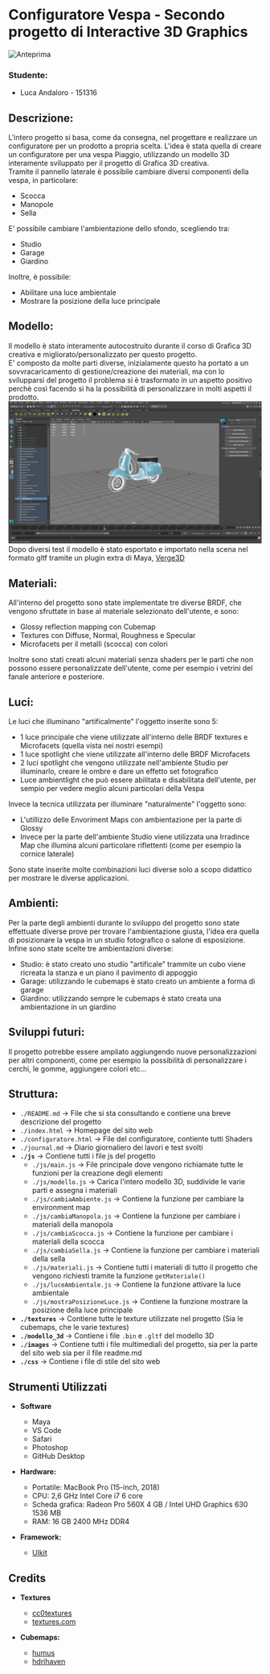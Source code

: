 # Configuratore Vespa - Secondo progetto di Interactive 3D Graphics

![Anteprima](images/anteprima720.gif)

### Studente:
- Luca Andaloro - 151316

## Descrizione:

L'intero progetto si basa, come da consegna, nel progettare e realizzare un configuratore per un prodotto a propria scelta. 
L'idea è stata quella di creare un configuratore per una vespa Piaggio, utilizzando un modello 3D interamente sviluppato per il progetto di Grafica 3D creativa.<br />
Tramite il pannello laterale è possibile cambiare diversi componenti della vespa, in particolare:
- Scocca
- Manopole
- Sella

E' possibile cambiare l'ambientazione dello sfondo, scegliendo tra:

- Studio
- Garage
- Giardino

Inoltre, è possibile:

- Abilitare una luce ambientale
- Mostrare la posizione della luce principale

## Modello:

Il modello è stato interamente autocostruito durante il corso di Grafica 3D creativa e migliorato/personalizzato per questo progetto.<br />
E' composto da molte parti diverse, inizialamente questo ha portato a un sovvracaricamento di gestione/creazione dei materiali, ma con lo svilupparsi del progetto il problema si è trasformato in un aspetto positivo perchè così facendo si ha la possibilità di personalizzare in molti aspetti il prodotto.
![Maya](images/maya.png) <br />
Dopo diversi test il modello è stato esportato e importato nella scena nel formato gltf tramite un plugin extra di Maya, [Verge3D](https://github.com/Interactive3DGraphicsCourse-UNIUD-2020/cubes-lucaandaloro/tree/sviluppo#ottimizzazione)

## Materiali:

All'interno del progetto sono state implementate tre diverse BRDF, che vengono sfruttate in base al materiale selezionato dell'utente, e sono: 

- Glossy reflection mapping con Cubemap
- Textures con Diffuse, Normal, Roughness e Specular
- Microfacets per il metalli (scocca) con colori

Inoltre sono stati creati alcuni materiali senza shaders per le parti che non possono essere personalizzate dell'utente, come per esempio i vetrini del fanale anteriore e posteriore.

## Luci:

Le luci che illuminano "artificalmente" l'oggetto inserite sono 5:

- 1 luce principale che viene utilizzate all'interno delle BRDF textures e Microfacets (quella vista nei nostri esempi)
- 1 luce spotlight che viene utilizzate all'interno delle BRDF Microfacets
- 2 luci spotlight che vengono utilizzate nell'ambiente Studio per illuminarlo, creare le ombre e dare un effetto set fotografico
- Luce ambientlight che può essere abilitata e disabilitata dell'utente, per sempio per vedere meglio alcuni particolari della Vespa

Invece la tecnica utilizzata per illuminare "naturalmente" l'oggetto sono:

- L'utillizzo delle Envoriment Maps con ambientazione per la parte di Glossy
- Invece per la parte dell'ambiente Studio viene utilizzata una Irradince Map che illumina alcuni particolare riflettenti (come per esempio la cornice laterale)

Sono state inserite molte combinazioni luci diverse solo a scopo didattico per mostrare le diverse applicazioni.

## Ambienti:

Per la parte degli ambienti durante lo sviluppo del progetto sono state effettuate diverse prove per trovare l'ambientazione giusta, l'idea era quella di posizionare la vespa in un studio fotografico o salone di esposizione.
Infine sono state scelte tre ambientazioni diverse:

- Studio: è stato creato uno studio "artificale" trammite un cubo viene ricreata la stanza e un piano il pavimento di appoggio
- Garage: utilizzando le cubemaps è stato creato un ambiente a forma di garage
- Giardino: utilizzando sempre le cubemaps è stato creata una ambientazione in un giardino 

## Sviluppi futuri:

Il progetto potrebbe essere ampliato aggiungendo nuove personalizzazioni per altri componenti, come per esempio la possibilità di personalizzare i cerchi, le gomme, aggiungere colori etc...

## Struttura:

* `./README.md` -> File che si sta consultando e contiene una breve descrizione del progetto
* `./index.html` -> Homepage del sito web
* `./configuratore.html` ->  File  del configuratore, contiente tutti Shaders
* `./journal.md` -> Diario giornaliero dei lavori e test svolti
* **`./js`** -> Contiene tutti i file js del progetto
  * `./js/main.js` ->  File principale dove vengono richiamate tutte le funzioni per la creazione degli elementi
  * `./js/modello.js` -> Carica l'intero modello 3D, suddivide le varie parti e assegna i materiali
  * `./js/cambiaAmbiente.js` -> Contiene la funzione per cambiare la environment map
  * `./js/cambiaManopola.js` -> Contiene la funzione per cambiare i materiali della manopola
  * `./js/cambiaScocca.js` -> Contiene la funzione per cambiare i materiali della scocca
  * `./js/cambiaSella.js` -> Contiene la funzione per cambiare i materiali della sella
  * `./js/materiali.js` -> Contiene tutti i materiali di tutto il progetto che vengono richiesti tramite la funzione `getMateriale()`
  * `./js/luceAmbientale.js` -> Contiene la funzione attivare la luce ambientale
  * `./js/mostraPosizioneLuce.js` -> Contiene la funzione mostrare la posizione della luce principale
* **`./textures`** -> Contiene tutte le texture utilizzate nel progetto (Sia le cubemaps, che le varie textures)
* **`./modello_3d`** -> Contiene i file `.bin` e `.gltf` del modello 3D
* **`./images`** -> Contiene tutti i file multimediali del progetto, sia per la parte del sito web sia per il file readme.md
* **`./css`** -> Contiene i file di stile del sito web


## Strumenti Utilizzati
- **Software**
  - Maya
  - VS Code
  - Safari
  - Photoshop
  - GitHub Desktop
  

- **Hardware:**
  - Portatile: MacBook Pro (15-inch, 2018)
  - CPU: 2,6 GHz Intel Core i7 6 core
  - Scheda grafica: Radeon Pro 560X 4 GB / Intel UHD Graphics 630 1536 MB
  - RAM: 16 GB 2400 MHz DDR4


- **Framework:**
  - [Ulkit](https://getuikit.com)
 

## Credits

- **Textures**
  - [cc0textures](https://www.cc0textures.com)
  - [textures.com](https://www.textures.com)

- **Cubemaps:**
  - [humus](http://www.humus.name/)
  - [hdrihaven](https://hdrihaven.com)
